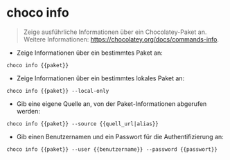 # choco info

> Zeige ausführliche Informationen über ein Chocolatey-Paket an.
> Weitere Informationen: <https://chocolatey.org/docs/commands-info>.

- Zeige Informationen über ein bestimmtes Paket an:

`choco info {{paket}}`

- Zeige Informationen über ein bestimmtes lokales Paket an:

`choco info {{paket}} --local-only`

- Gib eine eigene Quelle an, von der Paket-Informationen abgerufen werden:

`choco info {{paket}} --source {{quell_url|alias}}`

- Gib einen Benutzernamen und ein Passwort für die Authentifizierung an:

`choco info {{paket}} --user {{benutzername}} --password {{passwort}}`
